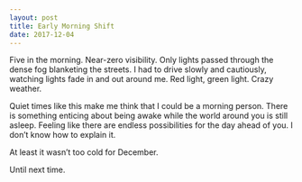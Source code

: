 ```yaml
---
layout: post
title: Early Morning Shift
date: 2017-12-04
---
```


Five in the morning. Near-zero visibility. Only lights passed through the dense fog blanketing the streets. I had to drive slowly and cautiously, watching lights fade in and out around me. Red light, green light. Crazy weather.

Quiet times like this make me think that I could be a morning person. There is something enticing about being awake while the world around you is still asleep. Feeling like there are endless possibilities for the day ahead of you. I don’t know how to explain it.

At least it wasn’t too cold for December.

Until next time.
